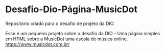 # Desafio-Dio-Página-MusicDot
Repositório criado para o desafio de projeto da DIO.

Esse é um pequeno projeto sobre o desafio da DIO - Uma página simples em HTML sobre a MusicDot uma escola de música online.
https://www.musicdot.com.br/
